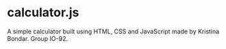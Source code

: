 # calculator.js
A simple calculator built using HTML, CSS and JavaScript made by Kristina Bondar. Group IO-92.
